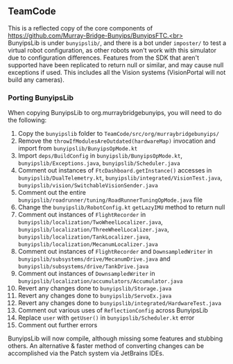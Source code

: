 ## TeamCode

This is a reflected copy of the core components of https://github.com/Murray-Bridge-Bunyips/BunyipsFTC.<br><br>
BunyipsLib is under `bunyipslib/`, and there is
a bot under `imposter/` to test a virtual robot configuration, as other robots won't work with this simulator due to
configuration differences. Features from the SDK that aren't supported have been replicated to return null or similar,
and may cause null exceptions if used. This includes all the Vision systems (VisionPortal will not build any cameras).

### Porting BunyipsLib
When copying BunyipsLib to org.murraybridgebunyips, you will need to do the following:
1. Copy the `bunyipslib` folder to `TeamCode/src/org/murraybridgebunyips/`
2. Remove the `throwIfModulesAreOutdated(hardwareMap)` invocation and import from `bunyipslib/BunyipsOpMode.kt`
3. Import `deps/BuildConfig` in `bunyipslib/BunyipsOpMode.kt`, `bunyipslib/Exceptions.java`, `bunyipslib/Scheduler.java`
4. Comment out instances of `FtcDashboard.getInstance()` accesses in `bunyipslib/DualTelemetry.kt`, `bunyipslib/integrated/VisionTest.java`, `bunyipslib/vision/SwitchableVisionSender.java`
5. Comment out the entire `bunyipslib/roadrunner/tuning/RoadRunnerTuningOpMode.java` file
6. Change the `bunyipslib/RobotConfig.kt` `getLazyIMU` method to return null
7. Comment out instances of `FlightRecorder` in `bunyipslib/localization/TwoWheelLocalizer.java`, `bunyipslib/localization/ThreeWheelLocalizer.java`, `bunyipslib/localization/TankLocalizer.java`, `bunyipslib/localization/MecanumLocalizer.java`
8. Comment out instances of `FlightRecorder` and `DownsampledWriter` in `bunyipslib/subsystems/drive/MecanumDrive.java` and `bunyipslib/subsystems/drive/TankDrive.java`
9. Comment out instances of `DownsampledWriter` in `bunyipslib/localization/accumulators/Accumulator.java`
10. Revert any changes done to `bunyipslib/Storage.java`
11. Revert any changes done to `bunyipslib/ServoEx.java`
12. Revert any changes done to `bunyipslib/integrated/HardwareTest.java`
13. Comment out various uses of `ReflectionConfig` across BunyipsLib
14. Replace `user` with `getUser()` in `bunyipslib/Scheduler.kt` error
15. Comment out further errors

BunyipsLib will now compile, although missing some features and stubbing others.
An alternative & faster method of converting changes can be accomplished via the Patch system via JetBrains IDEs.
